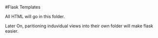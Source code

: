 #Flask Templates

All HTML will go in this folder.

Later On, paritioning induvidual views into their own folder will make flask easier.